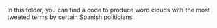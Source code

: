 In this folder, you can find a code to produce word clouds with the most tweeted terms by certain Spanish politicians.
